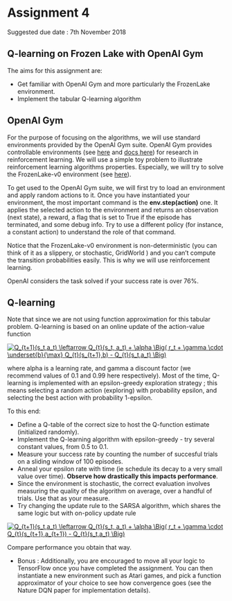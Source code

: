 # Assignment 4

Suggested due date : 7th November 2018

## Q-learning on Frozen Lake with OpenAI Gym

The aims for this assignment are:
* Get familiar with OpenAI Gym and more particularly the FrozenLake environment.
* Implement the tabular Q-learning algorithm

## OpenAI Gym

For the purpose of focusing on the algorithms, we will use standard environments provided by the OpenAI Gym suite. OpenAI Gym provides controllable environments (see <a href="https://gym.openai.com/envs/">here</a> and <a href="https://gym.openai.com/docs/">docs here</a>) for research in reinforcement learning.
We will use a simple toy problem to illustrate reinforcement learning algorithms properties. Especially, we will try to solve the FrozenLake-v0 environment (see <a href="https://gym.openai.com/envs/FrozenLake-v0">here</a>).

To get used to the OpenAI Gym suite, we will first try to load an environment and apply random actions to it. Once you have instantiated your environment, the most important command is the **env.step(action)** one.
It applies the selected action to the environment and returns an observation (next state), a reward, a flag that is set to True if the episode has terminated, and some debug info.
Try to use a different policy (for instance, a constant action) to understand the role of that command.

Notice that the FrozenLake-v0 environment is non-deterministic (you can think of it as a slippery, or stochastic, GridWorld ) and you can’t compute the transition probabilities easily. This is why we will use reinforcement learning.

OpenAI considers the task solved if your success rate is over 76%.

## Q-learning

Note that since we are not using function approximation for this tabular problem.
Q-learning is based on an online update of the action-value function

<a href="https://www.codecogs.com/eqnedit.php?latex=Q_{t&plus;1}(s_t,a_t)&space;\leftarrow&space;Q_{t}(s_t,&space;a_t)&space;&plus;&space;\alpha&space;\Big(&space;r_t&space;&plus;&space;\gamma&space;\cdot&space;\underset{b}{\max}&space;Q_{t}(s_{t&plus;1},b)&space;-&space;Q_{t}(s_t,a_t)&space;\Big)" target="_blank"><img src="https://latex.codecogs.com/gif.latex?Q_{t&plus;1}(s_t,a_t)&space;\leftarrow&space;Q_{t}(s_t,&space;a_t)&space;&plus;&space;\alpha&space;\Big(&space;r_t&space;&plus;&space;\gamma&space;\cdot&space;\underset{b}{\max}&space;Q_{t}(s_{t&plus;1},b)&space;-&space;Q_{t}(s_t,a_t)&space;\Big)" title="Q_{t+1}(s_t,a_t) \leftarrow Q_{t}(s_t, a_t) + \alpha \Big( r_t + \gamma \cdot \underset{b}{\max} Q_{t}(s_{t+1},b) - Q_{t}(s_t,a_t) \Big)" /></a>

where alpha is a learning rate, and gamma a discount factor (we recommend values of 0.1 and 0.99 here respectively).
Most of the time, Q-learning is implemented with an epsilon-greedy exploration strategy ; this means selecting a random action (exploring) with probability epsilon, and selecting the best action with probability 1-epsilon.

To this end:

* Define a Q-table of the correct size to host the Q-function estimate (initialized randomly).
* Implement the Q-learning algorithm with epsilon-greedy - try several constant values, from 0.5 to 0.1.
* Measure your success rate by counting the number of succesful trials on a sliding window of 100 episodes.
* Anneal your epsilon rate with time (ie schedule its decay to a very small value over time). **Observe how drastically this impacts performance**.
* Since the environment is stochastic, the correct evaluation involves measuring the quality of the algorithm on average, over a handful of trials. Use that as your measure.
* Try changing the update rule to the SARSA algorithm, which shares the same logic but with on-policy update rule

<a href="https://www.codecogs.com/eqnedit.php?latex=Q_{t&plus;1}(s_t,a_t)&space;\leftarrow&space;Q_{t}(s_t,&space;a_t)&space;&plus;&space;\alpha&space;\Big(&space;r_t&space;&plus;&space;\gamma&space;\cdot&space;Q_{t}(s_{t&plus;1},a_{t&plus;1})&space;-&space;Q_{t}(s_t,a_t)&space;\Big)" target="_blank"><img src="https://latex.codecogs.com/gif.latex?Q_{t&plus;1}(s_t,a_t)&space;\leftarrow&space;Q_{t}(s_t,&space;a_t)&space;&plus;&space;\alpha&space;\Big(&space;r_t&space;&plus;&space;\gamma&space;\cdot&space;Q_{t}(s_{t&plus;1},a_{t&plus;1})&space;-&space;Q_{t}(s_t,a_t)&space;\Big)" title="Q_{t+1}(s_t,a_t) \leftarrow Q_{t}(s_t, a_t) + \alpha \Big( r_t + \gamma \cdot Q_{t}(s_{t+1},a_{t+1}) - Q_{t}(s_t,a_t) \Big)" /></a>

Compare performance you obtain that way.
* Bonus : Additionally, you are encouraged to move all your logic to TensorFlow once you have completed the assignment. You can then instantiate a new environment such as Atari games, and pick a function approximator of your choice to see how convergence goes (see the Nature DQN paper for implementation details).
